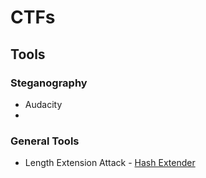 # CTFs

## Tools

### Steganography

- Audacity
- 

### General Tools

- Length Extension Attack - [Hash Extender](https://github.com/iagox86/hash_extender)
